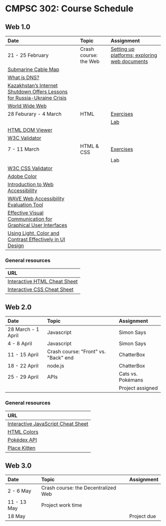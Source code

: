 # CMPSC 302: Course Schedule

## Web 1.0

|Date                 |Topic                      |Assignment                                    |
|:--------------------|:--------------------------|:---------------------------------------------|
|21 - 25 February     |Crash course: the Web      |[Setting up platforms; exploring web documents](https://classroom.github.com/a/lB48InIM) |
|[Submarine Cable Map](https://www.submarinecablemap.com/) | | |
|[What is DNS?](https://www.cloudflare.com/learning/dns/what-is-dns/) | | |
|[Kazakhstan’s Internet Shutdown Offers Lessons for Russia-Ukraine Crisis](https://www.nytimes.com/2022/02/18/technology/kazakhstan-internet-russia-ukraine.html) | | |
|[World Wide Web](http://info.cern.ch/hypertext/WWW/TheProject.html) | | |
|28 Feburary - 4 March|HTML                       |[Exercises](https://classroom.github.com/a/WrtvqniF) |
|                     |                           |[Lab](https://classroom.github.com/a/RNWKsTFI) |
|[HTML DOM Viewer](https://0xedward.github.io/dom-visualizer/) |||
|[W3C Validator](https://validator.w3.org/)   |||
|7 - 11 March         |HTML & CSS                      |[Exercises](https://classroom.github.com/a/u6XlffhR)|
|                     |                                |Lab                                     |
|[W3C CSS Validator](https://jigsaw.w3.org/css-validator/) |
|[Adobe Color](https://color.adobe.com/) |
|[Introduction to Web Accessibility](https://www.w3.org/WAI/fundamentals/accessibility-intro/) |
|[WAVE Web Accessibility Evaluation Tool](https://wave.webaim.org/) |
|[Effective Visual Communication for Graphical User Interfaces](http://web.cs.wpi.edu/~matt/courses/cs563/talks/smartin/int_design.html) |
|[Using Light, Color and Contrast Effectively in UI Design](https://usabilitypost.com/2008/08/14/using-light-color-and-contrast-effectively-in-ui-design/)    |

### General resources

| URL |
|:----|
|[Interactive HTML Cheat Sheet](https://htmlcheatsheet.com/)    |
|[Interactive CSS Cheat Sheet](https://htmlcheatsheet.com/css/) |

## Web 2.0

|Date                 |Topic                      |Assignment                      |
|:--------------------|:--------------------------|:-------------------------------|
|28 March - 1 April   |Javascript                 |Simon Says                      |
|4 - 8 April          |Javascript                 |Simon Says                      |
|11 - 15 April        |Crash course: "Front" vs. "Back" end |ChatterBox            |
|18 - 22 April        |node.js                    |ChatterBox                      |
|25 - 29 April        |APIs                       |Cats vs. Pokémans               |
|                     |                           |Project assigned                |

### General resources

| URL |
|:----|
|[Interactive JavaScript Cheat Sheet](https://htmlcheatsheet.com/js/) |
|[HTML Colors](https://html-color.codes/) |
|[Pokédex API](https://pokedevs.gitbook.io/pokedex/) |
|[Place Kitten](https://placekitten.com/)            |

## Web 3.0

|Date                 |Topic                      |Assignment                      |
|:--------------------|:--------------------------|:-------------------------------|
|2 - 6 May            |Crash course:  the Decentralized Web |                      |
|11 - 13 May          |Project work time          |                                |
|18 May               |                           |Project due                     |
